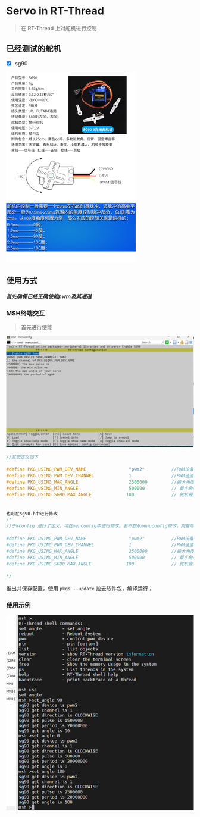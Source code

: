 # Servo  in RT-Thread

> 在 RT-Thread 上对舵机进行控制



## 已经测试的舵机

- [x] sg90

<img src="./pictures/servo.png" alt="sg90" style="zoom: 50%;" />



## 使用方式

***首先确保已经正确使能pwm及其通道***



### MSH终端交互

> 首先进行使能

<img src="./pictures/menuconfig.png" alt="enable" style="zoom:50%;" />

```c
//其宏定义如下

#define PKG_USING_PWM_DEV_NAME                "pwm2"          //PWM设备名称
#define PKG_USING_PWM_DEV_CHANNEL             1               //PWM通道
#define PKG_USING_MAX_ANGLE                   2500000         //最大角度 250000 ns
#define PKG_USING_MIN_ANGLE                   500000          // 最小角度 0 ns
#define PKG_USING_SG90_MAX_ANGLE             180              // 舵机最大角度


也可在sg90.h中进行修改
/*
//于kconfig 进行了定义，可在menconfig中进行修改。若不想从menuconfig修改，则解除该注释即可

#define PKG_USING_PWM_DEV_NAME                "pwm2"          //PWM设备名称
#define PKG_USING_PWM_DEV_CHANNEL             1               //PWM通道
#define PKG_USING_MAX_ANGLE                   2500000         //最大角度 250000 ns
#define PKG_USING_MIN_ANGLE                   500000          // 最小角度 0 ns
#define PKG_USING_SG90_MAX_ANGLE             180              // 舵机最大角度

*/
```

推出并保存配置，使用 ` pkgs --update ` 拉去软件包，编译运行；



### 使用示例

![usage](./pictures/usage.png)